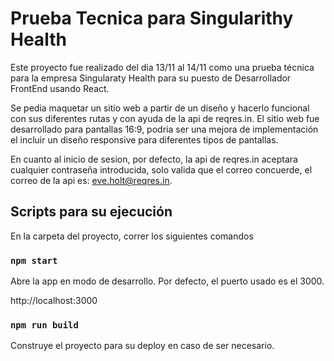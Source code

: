 # Prueba Tecnica para Singularithy Health

Este proyecto fue realizado del dia 13/11 al 14/11 como una prueba técnica para la empresa Singularaty Health para su puesto de Desarrollador FrontEnd usando React.

Se pedia maquetar un sitio web a partir de un diseño y hacerlo funcional con sus diferentes rutas y con ayuda de la api de reqres.in. El sitio web fue desarrollado para pantallas 16:9, podria ser una mejora de implementación el incluir un diseño responsive para diferentes tipos de pantallas.

En cuanto al inicio de sesion, por defecto, la api de reqres.in aceptara cualquier contraseña introducida, solo valida que el correo concuerde, el correo de la api es: eve.holt@reqres.in.

## Scripts para su ejecución

En la carpeta del proyecto, correr los siguientes comandos

### `npm start`

Abre la app en modo de desarrollo.
Por defecto, el puerto usado es el 3000.

http://localhost:3000

### `npm run build`

Construye el proyecto para su deploy en caso de ser necesario.

